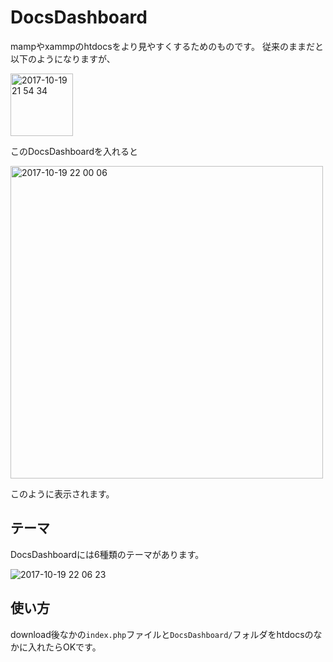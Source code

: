 # DocsDashboard
mampやxammpのhtdocsをより見やすくするためのものです。
従来のままだと以下のようになりますが、

<img width="100" alt="2017-10-19 21 54 34" src="https://user-images.githubusercontent.com/24543982/31771873-a1d215d8-b518-11e7-96f2-7d275217cca7.png">

このDocsDashboardを入れると

<img width="500" alt="2017-10-19 22 00 06" src="https://user-images.githubusercontent.com/24543982/31772115-7d507ab4-b519-11e7-8184-522e9cf98d5f.png">

このように表示されます。

## テーマ
DocsDashboardには6種類のテーマがあります。

![2017-10-19 22 06 23](https://user-images.githubusercontent.com/24543982/31772179-c50a31b0-b519-11e7-95a1-d4286d333059.png)

## 使い方
download後なかの`index.php`ファイルと`DocsDashboard/`フォルダをhtdocsのなかに入れたらOKです。
